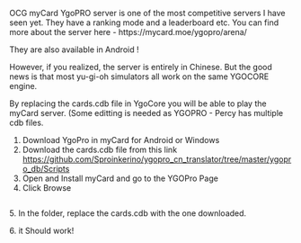 <!-- wp:paragraph -->
<p>OCG myCard YgoPRO server is one of the most competitive servers I have seen yet. They have a ranking mode and a leaderboard etc. You can find more about the server here - https://mycard.moe/ygopro/arena/</p>
<!-- /wp:paragraph -->

<!-- wp:paragraph -->
<p>They are also available in Android !</p>
<!-- /wp:paragraph -->

<!-- wp:paragraph -->
<p>However, if you realized, the server is entirely in Chinese. But the good news is that most yu-gi-oh simulators all work on the same YGOCORE engine.</p>
<!-- /wp:paragraph -->

<!-- wp:paragraph -->
<p>By replacing the cards.cdb file in YgoCore you will be able to play the myCard server. (Some editting is needed as YGOPRO - Percy has multiple cdb files.</p>
<!-- /wp:paragraph -->

<!-- wp:list {"ordered":true} -->
<ol><li>Download YgoPro in myCard for Android or Windows</li><li>Download the cards.cdb file from this link <a href="https://github.com/Sproinkerino/ygopro_cn_translator/tree/master/ygopro_db/Scripts">https://github.com/Sproinkerino/ygopro_cn_translator/tree/master/ygopro_db/Scripts</a></li><li>Open and Install myCard and go to the YGOPro Page</li><li>Click Browse</li></ol>
<!-- /wp:list -->

<!-- wp:image {"id":14} -->
<figure class="wp-block-image"><img src="https://sproinkduelhome.files.wordpress.com/2019/01/image.png" alt="" class="wp-image-14"/></figure>
<!-- /wp:image -->

<!-- wp:paragraph -->
<p>5. In the folder, replace the cards.cdb with the one downloaded.</p>
<!-- /wp:paragraph -->

<!-- wp:paragraph -->
<p>6. it Should work!</p>
<!-- /wp:paragraph -->

